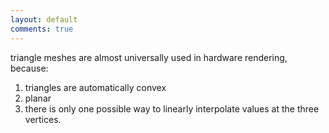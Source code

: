 ```yaml
---
layout: default
comments: true
---
```


triangle meshes are almost universally used in hardware rendering, because:
1. triangles are automatically convex
2. planar
3. there is only one possible way to linearly interpolate values at the three vertices.